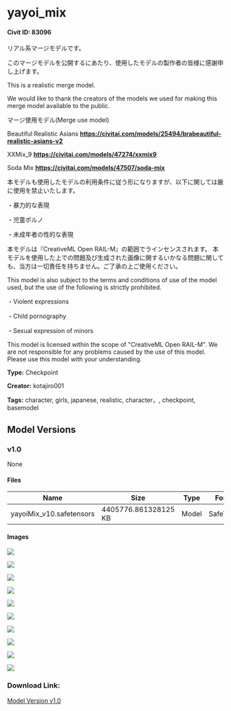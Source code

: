# yayoi_mix

#### Civit ID: 83096

<p>リアル系マージモデルです。</p><p>このマージモデルを公開するにあたり、使用したモデルの製作者の皆様に感謝申し上げます。</p><p></p><p>This is a realistic merge model.</p><p>We would like to thank the creators of the models we used for making this merge model available to the public.</p><p></p><p>マージ使用モデル(Merge use model)</p><p>Beautiful Realistic Asians <a target="_blank" rel="ugc" href="https://civitai.com/models/25494/brabeautiful-realistic-asians-v2"><strong>https://civitai.com/models/25494/brabeautiful-realistic-asians-v2</strong></a></p><p>XXMix_9 <a target="_blank" rel="ugc" href="https://civitai.com/models/47274/xxmix9"><strong><u>https://civitai.com/models/47274/xxmix9</u></strong></a></p><p>Soda Mix <a target="_blank" rel="ugc" href="https://civitai.com/models/47507/soda-mix"><strong><u>https://civitai.com/models/47507/soda-mix</u></strong></a></p><p></p><p>本モデルも使用したモデルの利用条件に従う形になりますが、以下に関しては厳に使用を禁止いたします。</p><p>・暴力的な表現</p><p>・児童ポルノ</p><p>・未成年者の性的な表現</p><p></p><p>本モデルは『CreativeML Open RAIL-M』の範囲でラインセンスされます。 本モデルを使用した上での問題及び生成された画像に関するいかなる問題に関しても、当方は一切責任を持ちません。ご了承の上ご使用ください。 </p><p></p><p>This model is also subject to the terms and conditions of use of the model used, but the use of the following is strictly prohibited.</p><p>・Violent expressions</p><p>・Child pornography</p><p>・Sexual expression of minors</p><p>This model is licensed within the scope of "CreativeML Open RAIL-M". We are not responsible for any problems caused by the use of this model. Please use this model with your understanding.</p>

**Type:** Checkpoint

**Creator:** kotajiro001

**Tags:** character, girls, japanese, realistic, character，, checkpoint, basemodel

## Model Versions

### v1.0

None

#### Files

| Name | Size | Type | Format | Download Url | AutoV1 | AutoV2 | SHA256 | CRC32 | BLAKE3 |
| --- | --- | --- | --- | --- | --- | --- | --- | --- | --- |
| yayoiMix_v10.safetensors | 4405776.861328125 KB | Model | SafeTensor | https://civitai.com/api/download/models/88299 | 29C45680 | 14DC079B4D | 14DC079B4D4A00000AB85A1364B155B22287200E133D289A118F7E907201862D | 9EBB1DA0 | 91E54AD252C9FCC87160DE65FC1B8BC61EA5808D6113759C3446202D59C2DD6D |

#### Images

<p><img src="https://image.civitai.com/xG1nkqKTMzGDvpLrqFT7WA/9786ed5b-0c65-49a5-8e05-76ec0af57786/width=450/1017245.jpeg" /></p>

<p><img src="https://image.civitai.com/xG1nkqKTMzGDvpLrqFT7WA/d9eb4c1e-e311-4216-aaff-32581b7c3dee/width=450/1017094.jpeg" /></p>

<p><img src="https://image.civitai.com/xG1nkqKTMzGDvpLrqFT7WA/46645907-7934-4422-b2f9-5aa5cb9843de/width=450/1017067.jpeg" /></p>

<p><img src="https://image.civitai.com/xG1nkqKTMzGDvpLrqFT7WA/98d46ed7-19ee-4072-b73c-557622a3c7dd/width=450/1017274.jpeg" /></p>

<p><img src="https://image.civitai.com/xG1nkqKTMzGDvpLrqFT7WA/64c3c88a-419a-4d64-8ec5-215c81b6ca8c/width=450/1017289.jpeg" /></p>

<p><img src="https://image.civitai.com/xG1nkqKTMzGDvpLrqFT7WA/73f26b2f-b7de-41d0-a4f5-ac91393f0f53/width=450/1017247.jpeg" /></p>

<p><img src="https://image.civitai.com/xG1nkqKTMzGDvpLrqFT7WA/0bf73fbf-e593-455e-a1bd-3163e318981d/width=450/1017098.jpeg" /></p>

<p><img src="https://image.civitai.com/xG1nkqKTMzGDvpLrqFT7WA/dc956a7d-6bd6-432b-a3c0-3b7930b34b02/width=450/1017075.jpeg" /></p>

<p><img src="https://image.civitai.com/xG1nkqKTMzGDvpLrqFT7WA/f18b5e2c-b032-4e29-8358-cacc0805056e/width=450/1017078.jpeg" /></p>

<p><img src="https://image.civitai.com/xG1nkqKTMzGDvpLrqFT7WA/8f57e701-d39a-4604-9ada-6321e27ae246/width=450/1017252.jpeg" /></p>

### Download Link:

[Model Version v1.0](https://civitai.com/api/download/models/88299)

